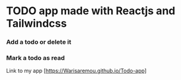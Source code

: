 # TODO app made with Reactjs and Tailwindcss

### Add a todo or delete it

### Mark a todo as read

Link to my app [https://Warisaremou.github.io/Todo-app]
